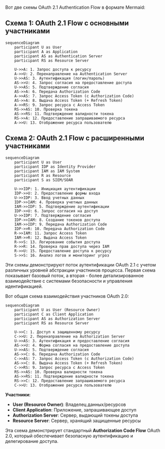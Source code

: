 Вот две схемы OAuth 2.1 Authentication Flow в формате Mermaid:

## Схема 1: OAuth 2.1 Flow с основными участниками

```mermaid
sequenceDiagram
    participant U as User
    participant A as Application
    participant AS as Authentication Server
    participant RS as Resource Server

    U->>A: 1. Запрос доступа к ресурсу
    A->>U: 2. Перенаправление на Authentication Server
    U->>AS: 3. Аутентификация (логин/пароль)
    AS->>U: 4. Запрос согласия на предоставление доступа
    U->>AS: 5. Подтверждение согласия
    AS->>A: 6. Передача Authorization Code
    A->>AS: 7. Запрос Access Token (с Authorization Code)
    AS->>A: 8. Выдача Access Token (+ Refresh Token)
    A->>RS: 9. Запрос ресурса с Access Token
    RS->>AS: 10. Проверка токена
    AS->>RS: 11. Подтверждение валидности токена
    RS->>A: 12. Предоставление запрашиваемого ресурса
    A->>U: 13. Отображение ресурса пользователю
```

## Схема 2: OAuth 2.1 Flow с расширенными участниками

```mermaid
sequenceDiagram
    participant U as User
    participant IDP as Identity Provider
    participant IAM as IAM System
    participant R as Resource
    participant S as SIEM/SOAR

    U->>IDP: 1. Инициация аутентификации
    IDP->>U: 2. Предоставление формы входа
    U->>IDP: 3. Ввод учетных данных
    IDP->>IAM: 4. Проверка учетных данных
    IAM->>IDP: 5. Подтверждение аутентификации
    IDP->>U: 6. Запрос согласия на доступ
    U->>IDP: 7. Подтверждение согласия
    IDP->>IAM: 8. Создание токенов доступа
    IAM->>IDP: 9. Передача Authorization Code
    IDP->>R: 10. Передача Authorization Code
    R->>IAM: 11. Запрос Access Token
    IAM->>R: 12. Выдача Access Token
    R->>S: 13. Логирование события доступа
    R->>R: 14. Проверка прав доступа через IAM
    R->>U: 15. Предоставление доступа к ресурсу
    S->>S: 16. Анализ логов и мониторинг угроз
```

Эти схемы демонстрируют поток аутентификации OAuth 2.1 с учетом различных уровней абстракции участников процесса. Первая схема показывает базовый поток, а вторая - более детализированное взаимодействие с системами безопасности и управления идентификацией.

Вот общая схема взаимодействия участников OAuth 2.0:

```mermaid
sequenceDiagram
    participant U as User (Resource Owner)
    participant C as Client Application
    participant AS as Authorization Server
    participant RS as Resource Server

    U->>C: 1. Доступ к защищенному ресурсу
    C->>U: 2. Перенаправление на Authorization Server
    U->>AS: 3. Аутентификация и предоставление согласия
    AS->>U: 4. Форма согласия на предоставление доступа
    U->>AS: 5. Подтверждение согласия
    AS->>C: 6. Передача Authorization Code
    C->>AS: 7. Запрос Access Token (с Authorization Code)
    AS->>C: 8. Выдача Access Token (+ Refresh Token)
    C->>RS: 9. Запрос ресурса с Access Token
    RS->>AS: 10. Проверка валидности токена
    AS->>RS: 11. Подтверждение валидности токена
    RS->>C: 12. Предоставление запрашиваемого ресурса
    C->>U: 13. Отображение ресурса пользователю
```

**Участники:**
- **User (Resource Owner)**: Владелец данных/ресурсов
- **Client Application**: Приложение, запрашивающее доступ
- **Authorization Server**: Сервер, выдающий токены доступа
- **Resource Server**: Сервер, хранящий защищенные ресурсы

Эта схема демонстрирует стандартный **Authorization Code Flow** OAuth 2.0, который обеспечивает безопасную аутентификацию и делегирование доступа.
